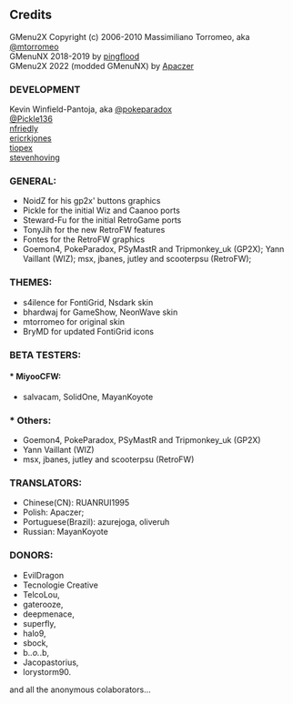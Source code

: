 ## Credits
GMenu2X Copyright (c) 2006-2010 Massimiliano Torromeo, aka [@mtorromeo](https://github.com/mtorromeo)  
GMenuNX 2018-2019 by [pingflood](https://github.com/pingflood)  
GMenu2X 2022 (modded GMenuNX) by [Apaczer](https://github.com/Apaczer)

### DEVELOPMENT
Kevin Winfield-Pantoja, aka [@pokeparadox](pokeparadox@gmail.com)  
[@Pickle136](pickle136@gmail.com)  
[nfriedly](https://github.com/nfriedly)  
[ericrkjones](https://github.com/ericrkjones)  
[tiopex](https://github.com/tiopex)  
[stevenhoving](https://github.com/stevenhoving)  

### GENERAL:
- NoidZ for his gp2x' buttons graphics
- Pickle for the initial Wiz and Caanoo ports 
- Steward-Fu for the initial RetroGame ports
- TonyJih for the new RetroFW features
- Fontes for the RetroFW graphics
- Goemon4, PokeParadox, PSyMastR and Tripmonkey_uk (GP2X); Yann Vaillant (WIZ); msx, jbanes, jutley and scooterpsu (RetroFW); 

### THEMES:
- s4ilence for FontiGrid, Nsdark skin
- bhardwaj for GameShow, NeonWave skin
- mtorromeo for original skin
- BryMD for updated FontiGrid icons

### BETA TESTERS:

#### * MiyooCFW:
- salvacam, SolidOne, MayanKoyote

### * Others:
- Goemon4, PokeParadox, PSyMastR and Tripmonkey_uk (GP2X)
- Yann Vaillant (WIZ)
- msx, jbanes, jutley and scooterpsu (RetroFW) 

### TRANSLATORS:
- Chinese(CN): RUANRUI1995
- Polish: Apaczer;  
- Portuguese(Brazil): azurejoga, oliveruh
- Russian: MayanKoyote

### DONORS:
- EvilDragon
- Tecnologie Creative
- TelcoLou, 
- gaterooze, 
- deepmenace, 
- superfly, 
- halo9, 
- sbock, 
- b._.o._.b, 
- Jacopastorius, 
- lorystorm90.

and all the anonymous colaborators...  